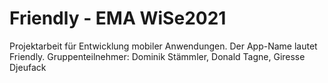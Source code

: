 # Friendly - EMA WiSe2021

Projektarbeit für Entwicklung mobiler Anwendungen. Der App-Name lautet Friendly. Gruppenteilnehmer: Dominik Stämmler, Donald Tagne, Giresse Djeufack
